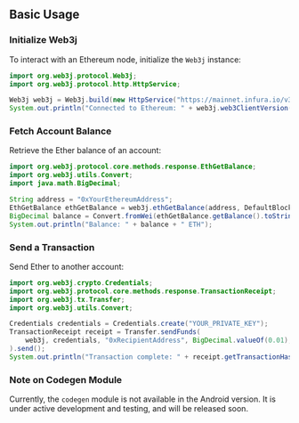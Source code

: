 ## Basic Usage

### Initialize Web3j

To interact with an Ethereum node, initialize the `Web3j` instance:

```java
import org.web3j.protocol.Web3j;
import org.web3j.protocol.http.HttpService;

Web3j web3j = Web3j.build(new HttpService("https://mainnet.infura.io/v3/YOUR_INFURA_PROJECT_ID"));
System.out.println("Connected to Ethereum: " + web3j.web3ClientVersion().send().getWeb3ClientVersion());
```

### Fetch Account Balance

Retrieve the Ether balance of an account:

```java
import org.web3j.protocol.core.methods.response.EthGetBalance;
import org.web3j.utils.Convert;
import java.math.BigDecimal;

String address = "0xYourEthereumAddress";
EthGetBalance ethGetBalance = web3j.ethGetBalance(address, DefaultBlockParameterName.LATEST).send();
BigDecimal balance = Convert.fromWei(ethGetBalance.getBalance().toString(), Convert.Unit.ETHER);
System.out.println("Balance: " + balance + " ETH");
```

### Send a Transaction

Send Ether to another account:

```java
import org.web3j.crypto.Credentials;
import org.web3j.protocol.core.methods.response.TransactionReceipt;
import org.web3j.tx.Transfer;
import org.web3j.utils.Convert;

Credentials credentials = Credentials.create("YOUR_PRIVATE_KEY");
TransactionReceipt receipt = Transfer.sendFunds(
    web3j, credentials, "0xRecipientAddress", BigDecimal.valueOf(0.01), Convert.Unit.ETHER
).send();
System.out.println("Transaction complete: " + receipt.getTransactionHash());
```

### Note on Codegen Module

Currently, the `codegen` module is not available in the Android version. It is under active development and testing, and will be released soon.
